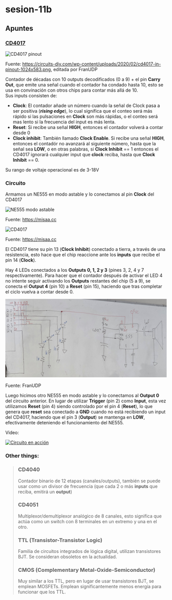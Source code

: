 # sesion-11b

## Apuntes

### [CD4017](https://www.ti.com/lit/ds/symlink/cd4017b-mil.pdf?ts=1749282389151&ref_url=https%253A%252F%252Fwww.google.com%252F)

![CD4017 pinout](./archivos/cd4017pinout.png)

Fuente: <https://circuits-diy.com/wp-content/uploads/2020/02/cd4017-in-pinout-1024x583.png>, editada por FranUDP

Contador de décadas con 10 outputs decodificados (0 a 9) + el pin __Carry Out__, que emite una señal cuando el contador ha condado hasta 10, esto se usa en convinación con otros chips para contar más allá de 10.</br>
Sus inputs consisten de:

* __Clock__: El contador añade un número cuando la señal de Clock pasa a ser positiva (__*rising edge*__), lo cual significa que el conteo será más rápido si las pulsaciones en __Clock__ son más rápidas, o el conteo será mas lento si la frecuencia del input es más lenta.
* __Reset__: Si recibe una señal __HIGH__, entonces el contador volverá a contar desde 0
* __Clock inhibit__: También llamado __Clock Enable__. Si recibe una señal __HIGH__, entonces el contadór no avanzará al siguiente número, hasta que la señal sea __LOW__, o en otras palabras, si __Clock Inhibit__ == 1 entonces el CD4017 ignorará cualquier input que __clock__ reciba, hasta que __Clock Inhibit__ == 0.

Su rango de voltaje operacional es de 3-18V

### Circuito

Armamos un NE555 en modo astable y lo conectamos al pin __Clock__ del CD4017

![NE555 modo astable](./archivos/circuitoParte1.png)

Fuente: <https://misaa.cc>

![CD4017](./archivos/circuitoParte2.png)

Fuente: <https://misaa.cc>

El CD4017 tiene su pin 13 (__Clock Inhibit__) conectado a tierra, a través de una resistencia, esto hace que el chip reaccione ante los __inputs__ que recibe el pin 14 (__Clock__).

Hay 4 LEDs conectados a los __Outputs 0, 1, 2 y 3__ (pines 3, 2, 4 y 7 respectivamente). Para hacer que el contador después de activar el LED 4 no intente seguir activando los __Outputs__ restantes del chip (5 a 9), se conecta el __Output 4__ (pin 10) a __Reset__ (pin 15), haciendo que tras completar el ciclo vuelva a contar desde 0.

![Foto del esquema de la pizarra](./archivos/circuitoParte3.jpg)

Fuente: FranUDP

Luego hicimos otro NE555 en modo astable y lo conectamos al __Output 0__ del circuito anterior. En lugar de utilizar __Trigger__ (pin 2) como __Input__, esta vez utilizamos __Reset__ (pin 4) siendo controlado por el pin 4 (__Reset__), lo que genera que __reset__ sea conectado a __GND__ cuando no está recibiendo un input del CD4017, haciendo que el pin 3 (__Output__) se mantenga en __LOW__, efectivamente deteniendo el funcionamiento del NE555.

 Video:

[![Circuito en acción](https://img.youtube.com/vi/BZCv6bY_jlQ/hqdefault.jpg)](https://youtube.com/shorts/BZCv6bY_jlQ?feature=share)

### Other things: <!-- Things to organize + random stuff -->

> ### CD4040
>
> Contador binario de 12 etapas (canales/outputs), también se puede usar como un divisor de frecuencia (que cada 2 o más __inputs__ que reciba, emitirá un __output__)
>
> ### CD4051
>
> Multiplexor/demultiplexor analógico de 8 canales, esto significa que actúa como un switch con 8 terminales en un extremo y una en el otro.
>
> ### TTL (Transistor-Transistor Logic)
>
> Familia de circuitos integrados de lógica digital, utilizan transistores BJT. Se consideran obsoletos en la actualidad.
>
> ### CMOS (Complementary Metal-Oxide-Semiconductor)
>
> Muy similar a los TTL, pero en lugar de usar transistores BJT, se emplean MOSFETs. Emplean significantemente menos energía para funcionar que los TTL.
>
